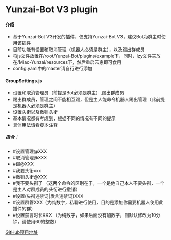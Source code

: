 # Yunzai-Bot V3 plugin

#### 介绍
- 基于Yunzai-Bot V3开发的插件，仅支持Yunzai-Bot V3，建议Bot为群主时使用该插件
- 目前功能有设置和取消管理（机器人必须是群主），以及踢出群成员
- 将js文件放置在/root/Yunzai-Bot/plugins/example下，同时，lzy文件夹放在/Miao-Yunzai/resources下，然后重启云崽即可食用 
- config.yaml中的master请自行进行添加

#### GroupSettings.js
- 设置和取消管理员（前提是Bot必须是群主）,踢出群成员
- 踢出群成员，管理之间不能相互踢，但是主人能命令机器人踢出管理（此前提是机器人必须是群主）
- 设置头衔以及撤销头衔
- 基本情况都有考虑到，根据不同的情况有不同的提示
- 具体用法请看脚本注释
##### 指令：
- #设置管理@XXX
- #取消管理@XXX
- #踢@XXX
- #我要头衔xxx
- #撤销头衔@XXX  
- #我不要头衔了  （这两个命令的区别在于，一个是他自己本人不要头衔，一个是主人对群成员的头衔进行撤销）
- #设置(头衔违禁词|发言违禁词)XXX
- #设置群管XXX（为纯数字，私聊进行使用，目的是添加你需要机器人使用此插件的群） 
- #设置禁言时长XXX （为纯数字，如果后面没有加数字，则默认修改为10分钟，请使用60的整数）  

[GitHub项目地址](https://github.com/Clarlotte/Yunzai-Bot-V3-plugin)
